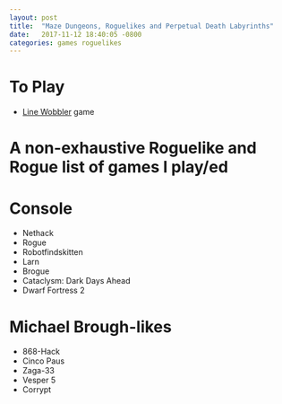 ```yaml
---
layout: post
title:  "Maze Dungeons, Roguelikes and Perpetual Death Labyrinths"
date:   2017-11-12 18:40:05 -0800
categories: games roguelikes
---
```


# To Play
* [Line Wobbler](http://aipanic.com/projects/wobbler) game

# A non-exhaustive Roguelike and Rogue list of games I play/ed

# Console

* Nethack
* Rogue
* Robotfindskitten
* Larn
* Brogue
* Cataclysm: Dark Days Ahead
* Dwarf Fortress 2

# Michael Brough-likes

* 868-Hack
* Cinco Paus
* Zaga-33
* Vesper 5
* Corrypt
